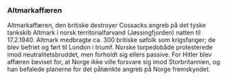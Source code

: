 ### Altmarkaffæren


Altmarkaffæren, den britiske destroyer Cossacks angreb på det tyske tankskib Altmark i norsk territorialfarvand (Jøssingfjorden) natten til 17.2.1940. Altmark medbragte ca. 300 britiske søfolk som krigsfanger; de blev befriet og ført til London i triumf. Norske torpedobåde protesterede imod neutralitetsbruddet, men forholdt sig ellers passive. For Hitler blev affæren beviset for, at Norge ikke ville forsvare sig imod Storbritannien, og han befalede planerne for det påtænkte angreb på Norge fremskyndet.
